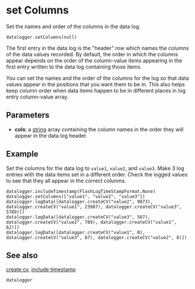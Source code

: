 # set Columns

Set the names and order of the columns in the data log.

```sig
datalogger.setColumns(null)
```

The first entry in the data log is the "header" row which names the columns of the data values recorded. By default, the order in which the columns appear depends on the order of the column-value items appearing in the first entry written to the data log containing those items.

You can set the names and the order of the columns for the log so that data values appear in the positions that you want them to be in. This also helps keep column order when data items happen to be in different places in log entry column-value array.

## Parameters

* **cols**: a [string](/types/string) array containing the column names in the order they will appear in the data log header.

## Example

Set the columns for the data log to `value1`, `value2`, and `value3`. Make 3 log entries with the data items set in a different order. Check the logged values to see that they all appear in the correct colunms.

```blocks
datalogger.includeTimestamp(FlashLogTimeStampFormat.None)
datalogger.setColumns(["value1", "value2", "value3"])
datalogger.logData([datalogger.createCV("value2", 9873), datalogger.createCV("value1", 23987), datalogger.createCV("value3", 5789)])
datalogger.logData([datalogger.createCV("value3", 567), datalogger.createCV("value2", 789), datalogger.createCV("value1", 62)])
datalogger.logData([datalogger.createCV("value1", 0), datalogger.createCV("value3", 87), datalogger.createCV("value2", 8)])
```

## See also

[create cv](/reference/datalogger/create-cv), [include timestamp](/reference/datalogger/include-timestamp)

```package
datalogger
```
